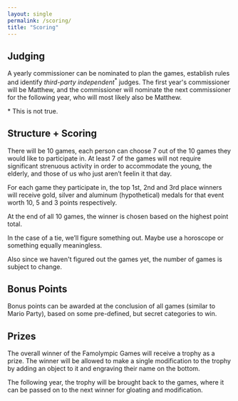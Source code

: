 ```yaml
---
layout: single
permalink: /scoring/
title: "Scoring"
---
```


## Judging

A yearly commissioner can be nominated to plan the games, establish rules and identify *third-party independent*<sup>*</sup> judges. The first year's commissioner will be Matthew, and the commissioner will nominate the next commissioner for the following year, who will most likely also be Matthew.

\* This is not true.

## Structure + Scoring

There will be 10 games, each person can choose 7 out of the 10 games they would like to participate in. At least 7 of the games will not require significant strenuous activity in order to accommodate the young, the elderly, and those of us who just aren’t feelin it that day.

For each game they participate in, the top 1st, 2nd and 3rd place winners will receive gold, silver and aluminum (hypothetical) medals for that event worth 10, 5 and 3 points respectively.

At the end of all 10 games, the winner is chosen based on the highest point total. 

In the case of a tie, we’ll figure something out. Maybe use a horoscope or something equally meaningless.

Also since we haven't figured out the games yet, the number of games is subject to change.

## Bonus Points

Bonus points can be awarded at the conclusion of all games (similar to Mario Party), based on some pre-defined, but secret categories to win.

## Prizes

The overall winner of the Famolympic Games will receive a trophy as a prize. The winner will be allowed to make a single modification to the trophy by adding an object to it and engraving their name on the bottom. 

The following year, the trophy will be brought back to the games, where it can be passed on to the next winner for gloating and modification.
